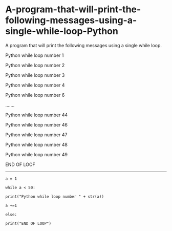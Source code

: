# A-program-that-will-print-the-following-messages-using-a-single-while-loop-Python

A program that will print the following messages using a single
while loop.

Python while loop number 1

Python while loop number 2

Python while loop number 3

Python while loop number 4

Python while loop number 6

.......

Python while loop number 44

Python while loop number 46

Python while loop number 47

Python while loop number 48

Python while loop number 49

END OF LOOF

----------------------------------------------------------------------------------

    a = 1

    while a < 50:

    print("Python while loop number " + str(a))
    
    a +=1
    
    else:

    print("END OF LOOP")
